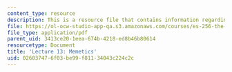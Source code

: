 ```yaml
---
content_type: resource
description: This is a resource file that contains information regarding lecture 13.
file: https://ol-ocw-studio-app-qa.s3.amazonaws.com/courses/es-256-the-coming-years-spring-2008/026037476f03be99f81134043c224c2c_MITES_256S08_Lec13.pdf
file_type: application/pdf
parent_uid: 3413ce20-1eea-674b-4218-ed8b46b80614
resourcetype: Document
title: 'Lecture 13: Memetics'
uid: 02603747-6f03-be99-f811-34043c224c2c
---
```

